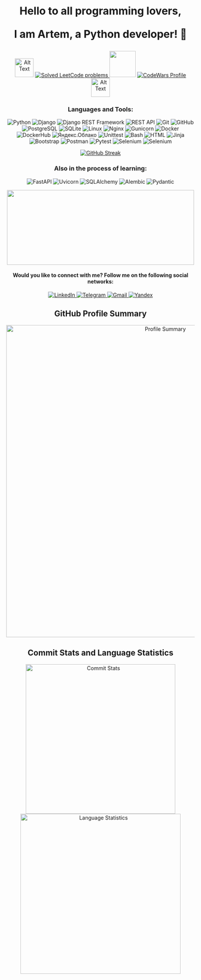 <h1 align="center">Hello to all programming lovers, 

I am Artem, a Python developer! 👋</h1>

<p align="center">
<img src="https://media0.giphy.com/media/du3J3cXyzhj75IOgvA/giphy.gif?cid=ecf05e47xlwx7sw2jqpg6u507usc9rk1rfnzgxkr3tuey4uu&ep=v1_gifs_search&rid=giphy.gif&ct=g" alt="Alt Text" width="50" height="50">
  <a href="https://leetcode.com/vah-art/">
    <img alt="Solved LeetCode problems" src="https://img.shields.io/badge/dynamic/json?style=flat&labelColor=black&color=blue&label=Solved&query=solvedOverTotal&url=https%3A%2F%2Fleetcode-badge.vercel.app%2Fapi%2Fusers%2Fvah-art&logo=leetcode&logoColor=yellow" />
  </a>

  <img src="https://media.giphy.com/media/M9gbBd9nbDrOTu1Mqx/giphy.gif" width="70"/>

<a href="https://www.codewars.com/users/artyom_v">
    <img alt="CodeWars Profile" src="https://www.codewars.com/users/artyom_v/badges/micro" />
  </a>
<img src="https://media0.giphy.com/media/du3J3cXyzhj75IOgvA/giphy.gif?cid=ecf05e47xlwx7sw2jqpg6u507usc9rk1rfnzgxkr3tuey4uu&ep=v1_gifs_search&rid=giphy.gif&ct=g" alt="Alt Text" width="50" height="50">
</p>


<div align="center">
  <h3>Languages and Tools:</h3>
  <p>
    <img alt="Python" src="https://img.shields.io/badge/-Python-3776AB?style=flat&logo=python&logoColor=white" />
    <img alt="Django" src="https://img.shields.io/badge/-Django-092E20?style=flat&logo=django&logoColor=white" />
    <img alt="Django REST Framework" src="https://img.shields.io/badge/-Django%20REST%20Framework-092E20?style=flat&logo=django&logoColor=white" />
    <img alt="REST API" src="https://img.shields.io/badge/-REST%20API-009688?style=flat&logo=api&logoColor=white" />
    <img alt="Git" src="https://img.shields.io/badge/-Git-F05032?style=flat&logo=git&logoColor=white" />
    <img alt="GitHub" src="https://img.shields.io/badge/-GitHub-181717?style=flat&logo=github&logoColor=white" />
    <img alt="PostgreSQL" src="https://img.shields.io/badge/-PostgreSQL-336791?style=flat&logo=postgresql&logoColor=white" />
    <img alt="SQLite" src="https://img.shields.io/badge/-SQLite-003B57?style=flat&logo=sqlite&logoColor=white" />
    <img alt="Linux" src="https://img.shields.io/badge/-Linux-FCC624?style=flat&logo=linux&logoColor=white" />
    <img alt="Nginx" src="https://img.shields.io/badge/-Nginx-269539?style=flat&logo=nginx&logoColor=white" />
    <img alt="Gunicorn" src="https://img.shields.io/badge/-Gunicorn-75A940?style=flat&logo=python&logoColor=white" />
    <img alt="Docker" src="https://img.shields.io/badge/-Docker-2496ED?style=flat&logo=docker&logoColor=white" />
    <img alt="DockerHub" src="https://img.shields.io/badge/-Docker%20Hub-2496ED?style=flat&logo=docker&logoColor=white" />
    <img alt="Яндекс.Облако" src="https://img.shields.io/badge/-Яндекс.Облако-FF0000?style=flat&logo=yandex&logoColor=white" />
    <img alt="Unittest" src="https://img.shields.io/badge/-Unittest-red?style=flat&logo=python&logoColor=white" />
    <img alt="Bash" src="https://img.shields.io/badge/-Bash-4EAA25?style=flat&logo=gnu-bash&logoColor=white" />
    <img alt="HTML" src="https://img.shields.io/badge/-HTML-E34F26?style=flat&logo=html5&logoColor=white" />
    <img alt="Jinja" src="https://img.shields.io/badge/-Jinja-B41717?style=flat&logo=jinja&logoColor=white" />
    <img alt="Bootstrap" src="https://img.shields.io/badge/-Bootstrap-563D7C?style=flat&logo=bootstrap&logoColor=white" />
    <img alt="Postman" src="https://img.shields.io/badge/-Postman-FF6C37?style=flat&logo=postman&logoColor=white" />
    <img alt="Pytest" src="https://img.shields.io/badge/-Pytest-0A9EDC?style=flat&logo=pytest&logoColor=white" />
    <img alt="Selenium" src="https://img.shields.io/badge/-Selenium-43B02A?style=flat&logo=selenium&logoColor=white" />
    <img alt="Selenium" src="https://img.shields.io/badge/-SeleniumBase-43B02A?style=flat&logo=selenium&logoColor=white" />    
 </p>
  
  [![GitHub Streak](http://github-readme-streak-stats.herokuapp.com?user=artyom-vah&theme=dark&background=000000&ring=2D9BF0)](https://git.io/streak-stats)

</div>

<div align="center">
  <h3>Also in the process of learning:</h3>
  <p>
    <img alt="FastAPI" src="https://img.shields.io/badge/-FastAPI-009688?style=flat&logo=fastapi&logoColor=white" /> 
    <img alt="Uvicorn" src="https://img.shields.io/badge/-Uvicorn-FF5722?style=flat&logo=uvicorn&logoColor=white" />
    <img alt="SQLAlchemy" src="https://img.shields.io/badge/-SQLAlchemy-FF0000?style=flat&logo=sqlalchemy&logoColor=white" />
    <img alt="Alembic" src="https://img.shields.io/badge/-Alembic-3276AE?style=flat&logo=alembic&logoColor=white" />
    <img alt="Pydantic" src="https://img.shields.io/badge/-Pydantic-2B8BB3?style=flat&logo=pydantic&logoColor=white" />
  </p>
</div>

<div align="center">
  <img src="https://media.giphy.com/media/dWesBcTLavkZuG35MI/giphy.gif" width="500" height="200"/>
</div>

<h4><p align="center">Would you like to connect with me? Follow me on the following social networks:</p></h4>
<p align="center">
    <a href="https://www.linkedin.com/in/artem-vakh-353594207/">
        <img alt="LinkedIn" src="https://img.shields.io/badge/-LinkedIn-0077B5?style=for-the-badge&logo=linkedin&logoColor=white" />
    </a>
    <a href="https://t.me/artyom_vahr">
        <img alt="Telegram" src="https://img.shields.io/badge/-Telegram-2CA5E0?style=for-the-badge&logo=telegram&logoColor=white"/>
    </a>
    <a href="mailto:art.vakhrushev@gmail.com">
        <img alt="Gmail" src="https://img.shields.io/badge/Gmail-art.vakhrushev%40gmail.com-D14836?style=for-the-badge&logo=gmail&logoColor=white" />
    </a>
    <a href="mailto:helllsin@yandex.ru">
        <img alt="Yandex" src="https://img.shields.io/badge/Yandex-helllsin%40yandex.ru-FF0000?style=for-the-badge&logo=yandex&logoColor=white" />
    </a>
</p>

<div align="center">
  
  <h2>GitHub Profile Summary</h2>

  <img src="https://github-profile-summary-cards.vercel.app/api/cards/profile-details?username=artyom-vah&theme=solarized_dark&cache_seconds=86400" alt="Profile Summary" style="width: 835px;" />

  <h2>Commit Stats and Language Statistics</h2>

  <img src="https://github-profile-summary-cards.vercel.app/api/cards/stats?username=artyom-vah&theme=solarized_dark" alt="Commit Stats" style="width: 400px;" />
  <img src="https://github-readme-stats.vercel.app/api/top-langs/?username=artyom-vah&layout=compact&langs_count=8&theme=radical" alt="Language Statistics" style="width: 428px;" />

</div>

